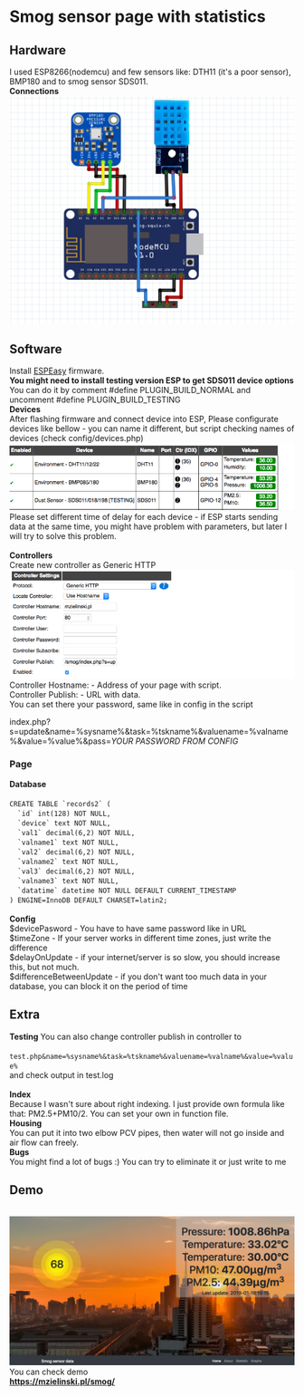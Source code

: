 <h1>Smog sensor page with statistics</h1>
<h2>Hardware</h2>
I used ESP8266(nodemcu) and few sensors like: DTH11 (it's a poor sensor), BMP180 and to smog sensor SDS011. <br>
<b>Connections</b><br>
<img src="https://raw.githubusercontent.com/zielu92/smogsensor/master/pictures/scheme.png"><br>
<h2>Software</h2>
Install <a href="https://github.com/letscontrolit/ESPEasy">ESPEasy</a> firmware. <br>
<b>You might need to install testing version ESP to get SDS011 device options</b>
You can do it by comment #define PLUGIN_BUILD_NORMAL and uncomment #define PLUGIN_BUILD_TESTING<br>
<b>Devices</b><br>
After flashing firmware and connect device into ESP, Please configurate devices like bellow - you can name it different, but script checking names of devices (check config/devices.php)<br>
<img src="https://raw.githubusercontent.com/zielu92/smogsensor/master/pictures/screen1.png">
Please set different time of delay for each device - if ESP starts sending data at the same time, you might have problem with parameters, but later I will try to solve this problem.<br>
<br><b>Controllers</b><br>
Create new controller as Generic HTTP<br>
<img src="https://raw.githubusercontent.com/zielu92/smogsensor/master/pictures/screen2.png">
Controller Hostname: - Address of your page with script.<br>
Controller Publish: - URL with data.<br>
You can set there your password, same like in config in the script<br> 

index.php?s=update&name=%sysname%&task=%tskname%&valuename=%valname%&value=%value%&pass=<i>YOUR PASSWORD FROM CONFIG</i><br> 
<h3>Page</h3>
<b>Database</b><br>
<code>
CREATE TABLE `records2` (
  `id` int(128) NOT NULL,
  `device` text NOT NULL,
  `val1` decimal(6,2) NOT NULL,
  `valname1` text NOT NULL,
  `val2` decimal(6,2) NOT NULL,
  `valname2` text NOT NULL,
  `val3` decimal(6,2) NOT NULL,
  `valname3` text NOT NULL,
  `datatime` datetime NOT NULL DEFAULT CURRENT_TIMESTAMP
) ENGINE=InnoDB DEFAULT CHARSET=latin2;
</code><br>
<b>Config</b><br>
$devicePasword  - You have to have same password like in URL<br>
$timeZone - If your server works in different time zones, just write the difference<br>
$delayOnUpdate - if your internet/server is so slow, you should increase this, but not much.<br>
$differenceBetweenUpdate - if you don't want too much data in your database, you can block it on the period of time<br>
<h2>Extra</h2>
<b>Testing</b>
You can also change controller publish in controller to<br>
<code>
test.php&name=%sysname%&task=%tskname%&valuename=%valname%&value=%value%
</code>
and check output in test.log<br><br>
<b>Index</b><br>
Because I wasn't sure about right indexing. I just provide own formula like that: PM2.5+PM10/2. You can set your own in function file.<br>
<b>Housing</b><br>
You can put it into two elbow PCV pipes, then water will not go inside and air flow can freely.<br>
<b>Bugs</b><br>
You might find a lot of bugs :) You can try to eliminate it or just write to me<br>
<h2>Demo</h2>
<br>
<img src="https://raw.githubusercontent.com/zielu92/smogsensor/master/pictures/screen3.png"><br>
You can check demo <br>
<b><a href="https://mzielinski.pl/smog/">https://mzielinski.pl/smog/</a>

